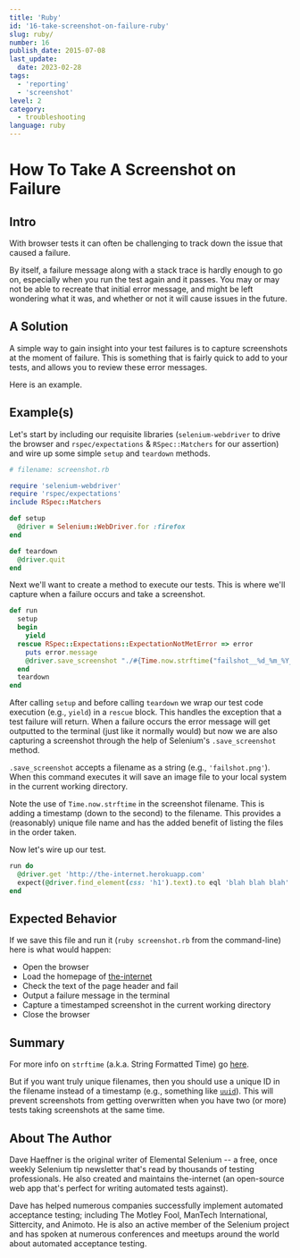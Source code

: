 ```yaml
---
title: 'Ruby'
id: '16-take-screenshot-on-failure-ruby'
slug: ruby/
number: 16
publish_date: 2015-07-08
last_update:
  date: 2023-02-28
tags:
  - 'reporting'
  - 'screenshot'
level: 2
category: 
  - troubleshooting
language: ruby
---
```


# How To Take A Screenshot on Failure

## Intro

With browser tests it can often be challenging to track down the issue that caused a failure.

By itself, a failure message along with a stack trace is hardly enough to go on, especially when you run the test again and it passes. You may or may not be able to recreate that initial error message, and might be left wondering what it was, and whether or not it will cause issues in the future.

## A Solution

A simple way to gain insight into your test failures is to capture screenshots at the moment of failure. This is something that is fairly quick to add to your tests, and allows you to review these error messages.

Here is an example.

## Example(s)

Let's start by including our requisite libraries (`selenium-webdriver` to drive the browser and `rspec/expectations` & `RSpec::Matchers` for our assertion) and wire up some simple `setup` and `teardown` methods.

```ruby
# filename: screenshot.rb

require 'selenium-webdriver'
require 'rspec/expectations'
include RSpec::Matchers

def setup
  @driver = Selenium::WebDriver.for :firefox
end

def teardown
  @driver.quit
end
```

Next we'll want to create a method to execute our tests. This is where we'll capture when a failure occurs and take a screenshot.

```ruby
def run
  setup
  begin
    yield
  rescue RSpec::Expectations::ExpectationNotMetError => error
    puts error.message
    @driver.save_screenshot "./#{Time.now.strftime("failshot__%d_%m_%Y__%H_%M_%S")}.png"
  end
  teardown
end
```

After calling `setup` and before calling `teardown` we wrap our test code execution (e.g., `yield`) in a `rescue` block. This handles the exception that a test failure will return. When a failure occurs the error message will get outputted to the terminal (just like it normally would) but now we are also capturing a screenshot through the help of Selenium's `.save_screenshot` method.

`.save_screenshot` accepts a filename as a string (e.g., `'failshot.png'`). When this command executes it will save an image file to your local system in the current working directory.

Note the use of `Time.now.strftime` in the screenshot filename. This is adding a timestamp (down to the second) to the filename. This provides a (reasonably) unique file name and has the added benefit of listing the files in the order taken.

Now let's wire up our test.

```ruby
run do
  @driver.get 'http://the-internet.herokuapp.com'
  expect(@driver.find_element(css: 'h1').text).to eql 'blah blah blah'
end
```

## Expected Behavior

If we save this file and run it (`ruby screenshot.rb` from the command-line) here is what would happen:

+ Open the browser
+ Load the homepage of [the-internet](http://github.com/tourdedave/the-internet)
+ Check the text of the page header and fail
+ Output a failure message in the terminal
+ Capture a timestamped screenshot in the current working directory
+ Close the browser

## Summary

For more info on `strftime` (a.k.a. String Formatted Time) go [here](http://apidock.com/ruby/DateTime/strftime).

But if you want truly unique filenames, then you should use a unique ID in the filename instead of a timestamp (e.g., something like [`uuid`](https://github.com/assaf/uuid)). This will prevent screenshots from getting overwritten when you have two (or more) tests taking screenshots at the same time.

## About The Author

Dave Haeffner is the original writer of Elemental Selenium -- a free, once weekly Selenium tip newsletter that's read by thousands of testing professionals. He also created and maintains the-internet (an open-source web app that's perfect for writing automated tests against).

Dave has helped numerous companies successfully implement automated acceptance testing; including The Motley Fool, ManTech International, Sittercity, and Animoto. He is also an active member of the Selenium project and has spoken at numerous conferences and meetups around the world about automated acceptance testing.
